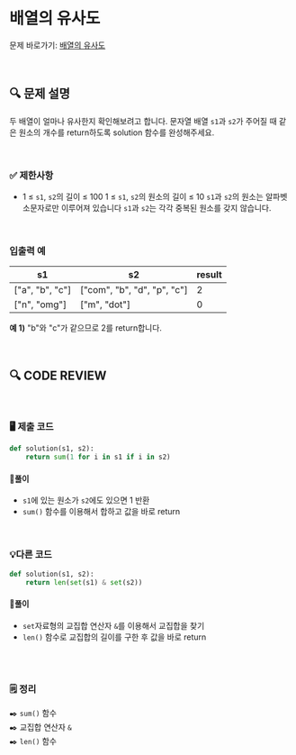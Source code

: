 # 배열의 유사도

문제 바로가기: [배열의 유사도](https://school.programmers.co.kr/learn/courses/30/lessons/120903)

<br/>

## **🔍 문제 설명**

두 배열이 얼마나 유사한지 확인해보려고 합니다. 문자열 배열 `s1`과 `s2`가 주어질 때 같은 원소의 개수를 return하도록 solution 함수를 완성해주세요.

<br/>

### **✅ 제한사항**

- 1 ≤ `s1`, `s2`의 길이 ≤ 100
1 ≤ `s1`, `s2`의 원소의 길이 ≤ 10
`s1`과 `s2`의 원소는 알파벳 소문자로만 이루어져 있습니다
`s1`과 `s2`는 각각 중복된 원소를 갖지 않습니다.
<br/>

### **입출력 예**

|         s1       |              s2             | result |
| ---------------- | --------------------------- |------- |
| ["a", "b", "c"]	 | ["com", "b", "d", "p", "c"] |    2   |
|   ["n", "omg"]   |         ["m", "dot"]        |    0   |

**예 1)**
"b"와 "c"가 같으므로 2를 return합니다.

<br/>

## **🔍 CODE REVIEW**
<br/>

### **🖥️ 제출 코드**

```python
def solution(s1, s2):
    return sum(1 for i in s1 if i in s2)
```

#### **📍풀이**

- `s1`에 있는 원소가 `s2`에도 있으면 1 반환
- `sum()` 함수를 이용해서 합하고 값을 바로 return

<br/>

### **💡다른 코드**

```python
def solution(s1, s2):
    return len(set(s1) & set(s2))
```

#### **📍풀이**

- `set`자료형의 교집합 연산자 `&`를 이용해서 교집합을 찾기
- `len()` 함수로 교집합의 길이를 구한 후 값을 바로 return
<br/>

  #
### **🗒️ 정리**
✒️ `sum()` 함수   
✒️ 교집합 연산자 `&`   
✒️ `len()` 함수

